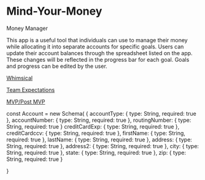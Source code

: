 # Mind-Your-Money
Money Manager

This app is a useful tool that individuals can use to manage their money while allocating it into separate accounts for specific goals. Users can update their account balances through the spreadsheet listed on the app. These changes will be reflected in the progress bar for each goal. Goals and progress can be edited by the user.

[Whimsical](https://whimsical.com/EfWJXDzNqKQUZT5fpmndQf)

[Team Expectations](https://docs.google.com/document/d/15K2Ta1yJ2Ss2rmHXvIteGgVH6Zy2_ZEg30KnQLhuETo/edit?usp=sharing)

[MVP/Post MVP](https://github.com/ctaar16/Mind-Your-Money/projects/1)


const Account = new Schema(
  {
    accountType: { type: String, required: true },
    accountNumber: { type: String, required: true },
    routingNumber: { type: String, required: true }
    creditCardExp: { type: String, required: true },
    creditCardccv: { type: String, required: true },
    firstName: { type: String, required: true },
    lastName: { type: String, required: true },
    address: { type: String, required: true },
    address2: { type: String, required: true },
    city: { type: String, required: true },
    state: { type: String, required: true },
    zip: { type: String, required: true }

  }